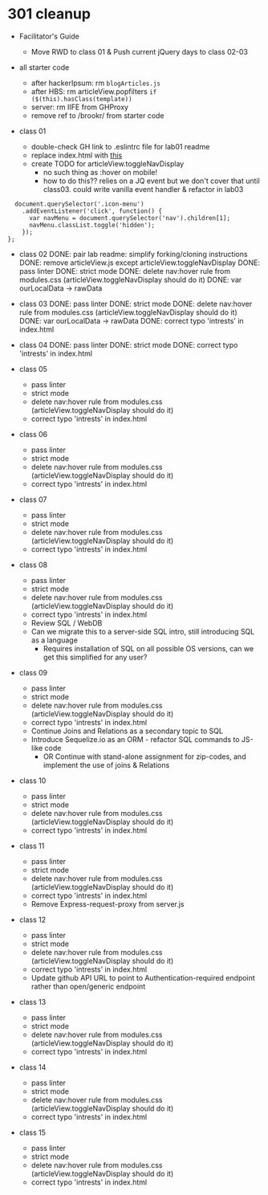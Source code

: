 # 301 cleanup

- Facilitator's Guide
  - Move RWD to class 01 & Push current jQuery days to class 02-03


- all starter code
  - after hackerIpsum: rm `blogArticles.js`
  - after HBS: rm articleView.popfilters `if ($(this).hasClass(template))`
  - server: rm IIFE from GHProxy
  - remove ref to /brookr/ from starter code

- class 01
  - double-check GH link to .eslintrc file for lab01 readme
  - replace index.html with [this](https://github.com/codefellows-seattle-301d7/01-mobile-first/blob/master/starter-code/index.html)
  - create TODO for articleView.toggleNavDisplay
    - no such thing as :hover on mobile!
    - how to do this?? relies on a JQ event but we don't cover that until class03. could write vanilla event handler & refactor in lab03

```articleView.toggleNavDisplay = function() {
  document.querySelector('.icon-menu')
    .addEventListener('click', function() {
      var navMenu = document.querySelector('nav').children[1];
      navMenu.classList.toggle('hidden');
    });
};
```

- class 02
  DONE: pair lab readme: simplify forking/cloning instructions
  DONE: remove articleView.js except articleView.toggleNavDisplay
  DONE: pass linter
  DONE: strict mode
  DONE: delete nav:hover rule from modules.css (articleView.toggleNavDisplay should do it)
  DONE: var ourLocalData -> rawData

- class 03
  DONE: pass linter
  DONE: strict mode
  DONE: delete nav:hover rule from modules.css (articleView.toggleNavDisplay should do it)
  DONE: var ourLocalData -> rawData
  DONE: correct typo 'intrests' in index.html

- class 04
  DONE: pass linter
  DONE: strict mode
  DONE: correct typo 'intrests' in index.html

- class 05
  - pass linter
  - strict mode
  - delete nav:hover rule from modules.css (articleView.toggleNavDisplay should do it)
  - correct typo 'intrests' in index.html

- class 06
  - pass linter
  - strict mode
  - delete nav:hover rule from modules.css (articleView.toggleNavDisplay should do it)
  - correct typo 'intrests' in index.html

- class 07
  - pass linter
  - strict mode
  - delete nav:hover rule from modules.css (articleView.toggleNavDisplay should do it)
  - correct typo 'intrests' in index.html

- class 08
  - pass linter
  - strict mode
  - delete nav:hover rule from modules.css (articleView.toggleNavDisplay should do it)
  - correct typo 'intrests' in index.html
  - Review SQL / WebDB
  - Can we migrate this to a server-side SQL intro, still introducing SQL as a language
    - Requires installation of SQL on all possible OS versions, can we get this simplified for any user?

- class 09
  - pass linter
  - strict mode
  - delete nav:hover rule from modules.css (articleView.toggleNavDisplay should do it)
  - correct typo 'intrests' in index.html
  - Continue Joins and Relations as a secondary topic to SQL
  - Introduce Sequelize.io as an ORM - refactor SQL commands to JS-like code
    - OR Continue with stand-alone assignment for zip-codes, and implement the use of joins & Relations

- class 10
  - pass linter
  - strict mode
  - delete nav:hover rule from modules.css (articleView.toggleNavDisplay should do it)
  - correct typo 'intrests' in index.html

- class 11
  - pass linter
  - strict mode
  - delete nav:hover rule from modules.css (articleView.toggleNavDisplay should do it)
  - correct typo 'intrests' in index.html
  - Remove Express-request-proxy from server.js

- class 12
  - pass linter
  - strict mode
  - delete nav:hover rule from modules.css (articleView.toggleNavDisplay should do it)
  - correct typo 'intrests' in index.html
  - Update github API URL to point to Authentication-required endpoint rather than open/generic endpoint

- class 13
  - pass linter
  - strict mode
  - delete nav:hover rule from modules.css (articleView.toggleNavDisplay should do it)
  - correct typo 'intrests' in index.html

- class 14
  - pass linter
  - strict mode
  - delete nav:hover rule from modules.css (articleView.toggleNavDisplay should do it)
  - correct typo 'intrests' in index.html

- class 15
  - pass linter
  - strict mode
  - delete nav:hover rule from modules.css (articleView.toggleNavDisplay should do it)
  - correct typo 'intrests' in index.html
